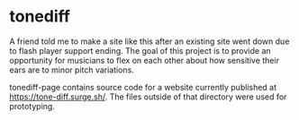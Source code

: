 # tonediff

A friend told me to make a site like this after an existing site went down due to flash player support ending. 
The goal of this project is to provide an opportunity for musicians to flex on each other about how sensitive their ears are to minor pitch variations.

tonediff-page contains source code for a website currently published at <https://tone-diff.surge.sh/>. The files outside of that directory were used for prototyping.
